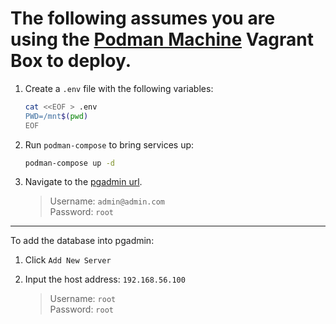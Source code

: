 
# The following assumes you are using the [Podman Machine](https://github.com/etho201/vagrant-boxes/tree/main/podman-machine) Vagrant Box to deploy.

1. Create a `.env` file with the following variables:

    ```bash
    cat <<EOF > .env
    PWD=/mnt$(pwd)
    EOF
    ```

2. Run `podman-compose` to bring services up:

    ```bash
    podman-compose up -d
    ```

3. Navigate to the [pgadmin url](http://192.168.56.100:5050).

    > Username: `admin@admin.com`<br>
    > Password: `root`

---

To add the database into pgadmin:

1. Click `Add New Server`

2. Input the host address: `192.168.56.100`

    > Username: `root`<br>
    > Password: `root`